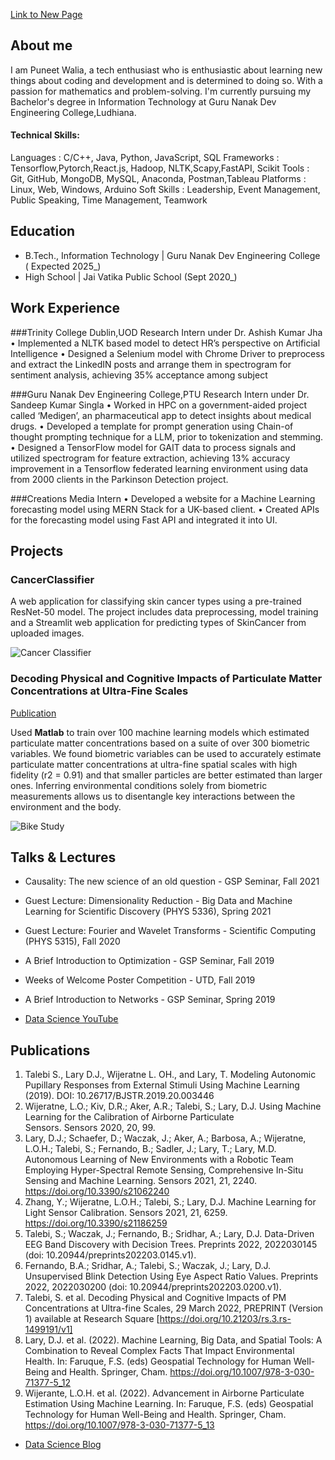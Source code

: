 [Link to New Page](newpage.md)

## About me
I am Puneet Walia, a tech enthusiast who is enthusiastic about learning new things about coding and development and is determined to doing so. With a passion for mathematics and problem-solving. I'm currently pursuing my Bachelor's degree in Information Technology at Guru Nanak Dev Engineering College,Ludhiana.

#### Technical Skills:
Languages : C/C++, Java, Python, JavaScript, SQL
Frameworks : Tensorflow,Pytorch,React.js, Hadoop, NLTK,Scapy,FastAPI, Scikit
Tools : Git, GitHub, MongoDB, MySQL, Anaconda, Postman,Tableau
Platforms : Linux, Web, Windows, Arduino
Soft Skills : Leadership, Event Management, Public Speaking, Time Management, Teamwork

## Education								       			 			        		
- B.Tech., Information Technology | Guru Nanak Dev Engineering College ( Expected 2025_)
- High School | Jai Vatika Public School (Sept 2020_)

## Work Experience
###Trinity College Dublin,UOD
Research Intern under Dr. Ashish Kumar Jha 
• Implemented a NLTK based model to detect HR’s perspective on Artificial Intelligence
• Designed a Selenium model with Chrome Driver to preprocess and extract the LinkedIN posts and arrange
them in spectrogram for sentiment analysis, achieving 35% acceptance among subject

###Guru Nanak Dev Engineering College,PTU 
Research Intern under Dr. Sandeep Kumar Singla
• Worked in HPC on a government-aided project called ‘Medigen’, an pharmaceutical app to detect insights about medical drugs.
• Developed a template for prompt generation using Chain-of thought prompting technique for a LLM, prior to tokenization and stemming.
• Designed a TensorFlow model for GAIT data to process signals and utilized spectrogram for feature extraction, achieving 13% accuracy improvement in a Tensorflow federated learning environment using data from 2000 clients in the Parkinson Detection project.

###Creations Media
Intern 
• Developed a website for a Machine Learning forecasting model using MERN Stack for a UK-based client.
• Created APIs for the forecasting model using Fast API and integrated it into UI.

## Projects
### CancerClassifier

A web application for classifying skin cancer types using a pre-trained ResNet-50 model. The project includes data preprocessing, model training and a Streamlit web application for predicting types of SkinCancer from uploaded images.

![Cancer Classifier](/assets/img/eeg_band_discovery.jpeg)

### Decoding Physical and Cognitive Impacts of Particulate Matter Concentrations at Ultra-Fine Scales
[Publication](https://www.mdpi.com/1424-8220/22/11/4240)

Used **Matlab** to train over 100 machine learning models which estimated particulate matter concentrations based on a suite of over 300 biometric variables. We found biometric variables can be used to accurately estimate particulate matter concentrations at ultra-fine spatial scales with high fidelity (r2 = 0.91) and that smaller particles are better estimated than larger ones. Inferring environmental conditions solely from biometric measurements allows us to disentangle key interactions between the environment and the body.

![Bike Study](/assets/img/bike_study.jpeg)

## Talks & Lectures
- Causality: The new science of an old question - GSP Seminar, Fall 2021
- Guest Lecture: Dimensionality Reduction - Big Data and Machine Learning for Scientific Discovery (PHYS 5336), Spring 2021
- Guest Lecture: Fourier and Wavelet Transforms - Scientific Computing (PHYS 5315), Fall 2020
- A Brief Introduction to Optimization - GSP Seminar, Fall 2019
- Weeks of Welcome Poster Competition - UTD, Fall 2019
- A Brief Introduction to Networks - GSP Seminar, Spring 2019

- [Data Science YouTube](https://www.youtube.com/channel/UCa9gErQ9AE5jT2DZLjXBIdA)

## Publications
1. Talebi S., Lary D.J., Wijeratne L. OH., and Lary, T. Modeling Autonomic Pupillary Responses from External Stimuli Using Machine Learning (2019). DOI: 10.26717/BJSTR.2019.20.003446
2. Wijeratne, L.O.; Kiv, D.R.; Aker, A.R.; Talebi, S.; Lary, D.J. Using Machine Learning for the Calibration of Airborne Particulate Sensors. Sensors 2020, 20, 99.
3. Lary, D.J.; Schaefer, D.; Waczak, J.; Aker, A.; Barbosa, A.; Wijeratne, L.O.H.; Talebi, S.; Fernando, B.; Sadler, J.; Lary, T.; Lary, M.D. Autonomous Learning of New Environments with a Robotic Team Employing Hyper-Spectral Remote Sensing, Comprehensive In-Situ Sensing and Machine Learning. Sensors 2021, 21, 2240. https://doi.org/10.3390/s21062240
4. Zhang, Y.; Wijeratne, L.O.H.; Talebi, S.; Lary, D.J. Machine Learning for Light Sensor Calibration. Sensors 2021, 21, 6259. https://doi.org/10.3390/s21186259
5. Talebi, S.; Waczak, J.; Fernando, B.; Sridhar, A.; Lary, D.J. Data-Driven EEG Band Discovery with Decision Trees. Preprints 2022, 2022030145 (doi: 10.20944/preprints202203.0145.v1).
6. Fernando, B.A.; Sridhar, A.; Talebi, S.; Waczak, J.; Lary, D.J. Unsupervised Blink Detection Using Eye Aspect Ratio Values. Preprints 2022, 2022030200 (doi: 10.20944/preprints202203.0200.v1).
7. Talebi, S. et al. Decoding Physical and Cognitive Impacts of PM Concentrations at Ultra-fine Scales, 29 March 2022, PREPRINT (Version 1) available at Research Square [https://doi.org/10.21203/rs.3.rs-1499191/v1]
8. Lary, D.J. et al. (2022). Machine Learning, Big Data, and Spatial Tools: A Combination to Reveal Complex Facts That Impact Environmental Health. In: Faruque, F.S. (eds) Geospatial Technology for Human Well-Being and Health. Springer, Cham. https://doi.org/10.1007/978-3-030-71377-5_12
9. Wijerante, L.O.H. et al. (2022). Advancement in Airborne Particulate Estimation Using Machine Learning. In: Faruque, F.S. (eds) Geospatial Technology for Human Well-Being and Health. Springer, Cham. https://doi.org/10.1007/978-3-030-71377-5_13

- [Data Science Blog](https://medium.com/@shawhin)
